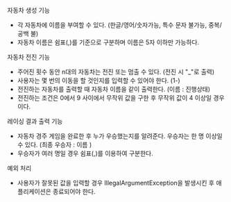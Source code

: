 자동차 생성 기능
- 각 자동차에 이름을 부여할 수 있다. (한글/영어/숫자가능, 특수 문자 불가능, 중복/공백 불)
- 자동차 이름은 쉼표(,)를 기준으로 구분하며 이름은 5자 이하만 가능하다.

자동차 전진 기능
- 주어진 횟수 동안 n대의 자동차는 전진 또는 멈출 수 있다. (전진 시 "_"로 출력)
- 사용자는 몇 번의 이동을 할 것인지를 입력할 수 있어야 한다. (1-)
- 전진하는 자동차를 출력할 때 자동차 이름을 같이 출력한다. (이름 : 진행상태)
- 전진하는 조건은 0에서 9 사이에서 무작위 값을 구한 후 무작위 값이 4 이상일 경우이다.

레이싱 결과 출력 기능
- 자동차 경주 게임을 완료한 후 누가 우승했는지를 알려준다. 우승자는 한 명 이상일 수 있다. (최종 우승자 : 이름 )
- 우승자가 여러 명일 경우 쉼표(,)를 이용하여 구분한다.

예외 처리
- 사용자가 잘못된 값을 입력할 경우 IllegalArgumentException을 발생시킨 후 애플리케이션은 종료되어야 한다.